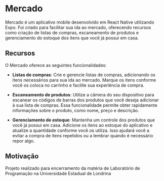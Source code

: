 # Mercado

Mercado é um aplicativo mobile desenvolvido em React Native utilizando Expo. Foi criado para facilitar sua ida ao mercado, oferecendo recursos como criação de listas de compras, escaneamento de produtos e gerenciamento do estoque dos itens que você já possui em casa.

## Recursos

O Mercado oferece as seguintes funcionalidades:

- **Listas de compras**: Crie e gerencie listas de compras, adicionando os itens necessários para sua ida ao mercado. Marque os itens conforme você os coloca no carrinho e facilite sua experiência de compra.

- **Escaneamento de produtos**: Utilize a câmera do seu dispositivo para escanear os códigos de barras dos produtos que você deseja adicionar à sua lista de compras. Essa funcionalidade permite obter rapidamente informações sobre o produto, como nome, preço e descrição.

- **Gerenciamento de estoque**: Mantenha um controle dos produtos que você já possui em casa. Adicione os itens ao estoque do aplicativo e atualize a quantidade conforme você os utiliza. Isso ajudará você a evitar a compra de itens repetidos ou a lembrar quando é necessário repor algo.

## Motivação
Projeto realizado para encerramento da matéria de Laboratório de Programação na Universidade Estadual de Londrina
